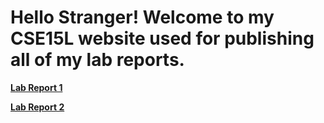# Hello Stranger! Welcome to my CSE15L website used for publishing all of my lab reports.

**[Lab Report 1](https://mapersiani.github.io/cse15l-lab-reports/Lab1Report.html)**

**[Lab Report 2](https://mapersiani.github.io/cse15l-lab-reports/Lab2Report.html)**




